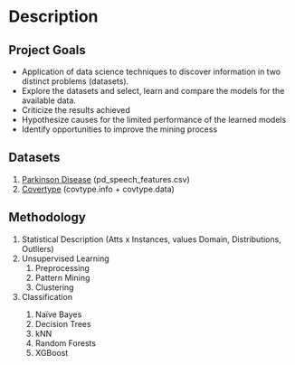 # Description

## Project Goals

* Application of data science techniques to discover information in two distinct problems (datasets).
* Explore the datasets and select, learn and compare the models for the available data.
* Criticize the results achieved
* Hypothesize causes for the limited performance of the learned models
* Identify opportunities to improve the mining process

## Datasets

1. [Parkinson Disease](https://archive.ics.uci.edu/ml/datasets/Parkinson%27s+Disease+Classification) (pd_speech_features.csv)
2. [Covertype](https://archive.ics.uci.edu/ml/datasets/Covertype) (covtype.info + covtype.data)

## Methodology

<ol>
  <li>Statistical Description (Atts x Instances, values Domain, Distributions, Outliers)</li>
  <li>Unsupervised Learning
    <ol>
      <li>Preprocessing</li>
      <li>Pattern Mining</li>
      <li>Clustering</li>
    </ol>
  </li>
  <li>Classification</li>
    <ol>
      <li>Naïve Bayes</li>
      <li>Decision Trees</li>
      <li>kNN</li>
      <li>Random Forests</li>
      <li>XGBoost</li>
    </ol>
</ol>
